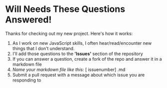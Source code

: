 <h1>Will Needs These Questions Answered!</h1>

<p>Thanks for checking out my new project. Here's how it works:</p>

<ol>
  <li>As I work on new JavaScript skills, I often hear/read/encounter new things that I don't understand.
  <li>I'll add those questions to the <b>'Issues'</b> section of the repository
  <li>If you can answer a question, create a fork of the repo and answer it in a markdown file
  <li><i>Name your markdown file like this:</i>
                    [ issuenumber] .md
  <li> Submit a pull request with a message about which issue you are responding to
</ol>
